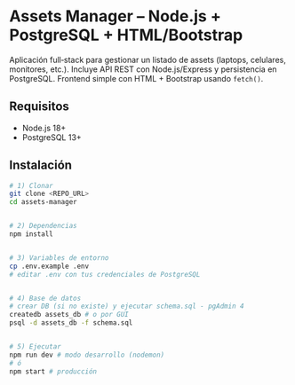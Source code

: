 # Assets Manager – Node.js + PostgreSQL + HTML/Bootstrap


Aplicación full‑stack para gestionar un listado de assets (laptops, celulares, monitores, etc.). Incluye API REST con Node.js/Express y persistencia en PostgreSQL. Frontend simple con HTML + Bootstrap usando `fetch()`.


## Requisitos
- Node.js 18+
- PostgreSQL 13+


## Instalación
```bash
# 1) Clonar
git clone <REPO_URL>
cd assets-manager


# 2) Dependencias
npm install


# 3) Variables de entorno
cp .env.example .env
# editar .env con tus credenciales de PostgreSQL


# 4) Base de datos
# crear DB (si no existe) y ejecutar schema.sql - pgAdmin 4
createdb assets_db # o por GUI
psql -d assets_db -f schema.sql


# 5) Ejecutar
npm run dev # modo desarrollo (nodemon)
# ó
npm start # producción